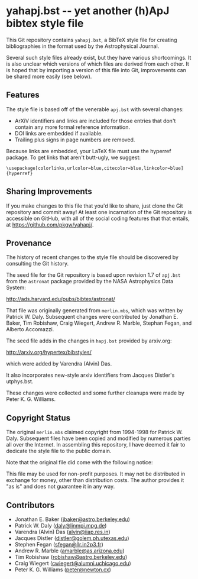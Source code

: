 yahapj.bst -- yet another (h)ApJ bibtex style file
===============================================

This Git repository contains `yahapj.bst`, a BibTeX style file for
creating bibliographies in the format used by the Astrophysical
Journal.

Several such style files already exist, but they have various
shortcomings. It is also unclear which versions of which files are
derived from each other. It is hoped that by importing a version of
this file into Git, improvements can be shared more easily (see
below).

Features
--------

The style file is based off of the venerable `apj.bst` with several
changes:

+ ArXiV identifiers and links are included for those entries
  that don't contain any more formal reference information.
+ DOI links are embedded if available.
+ Trailing plus signs in page numbers are removed.

Because links are embedded, your LaTeX file must use the hyperref
package. To get links that aren't butt-ugly, we suggest:

```
\usepackage[colorlinks,urlcolor=blue,citecolor=blue,linkcolor=blue]{hyperref}
```

Sharing Improvements
--------------------

If you make changes to this file that you'd like to share, just clone
the Git repository and commit away! At least one incarnation of the
Git repository is accessible on GitHub, with all of the social coding
features that that entails, at https://github.com/pkgw/yahapj/.

Provenance
----------

The history of recent changes to the style file should be discovered
by consulting the Git history.

The seed file for the Git repository is based upon revision 1.7 of
`apj.bst` from the `astronat` package provided by the NASA
Astrophysics Data System:

http://ads.harvard.edu/pubs/bibtex/astronat/

That file was originally generated from `merlin.mbs`, which was
written by Patrick W. Daly. Subsequent changes were contributed by
Jonathan E. Baker, Tim Robishaw, Craig Wiegert, Andrew R. Marble, Stephan
Fegan, and Alberto Accomazzi.

The seed file adds in the changes in `hapj.bst` provided by arxiv.org:

http://arxiv.org/hypertex/bibstyles/

which were added by Varendra (Alvin) Das.

It also incorporates new-style arxiv identifiers from Jacques
Distler's utphys.bst.

These changes were collected and some further cleanups were 
made by Peter K. G. Williams.

Copyright Status
----------------

The original `merlin.mbs` claimed copyright from 1994-1998 for
Patrick W. Daly. Subsequent files have been copied and modified
by numerous parties all over the Internet. In assembling this
repository, I have deemed it fair to dedicate the style file
to the public domain.

Note that the original file did come with the following notice:

  This file may be used for non-profit purposes. It may not be
  distributed in exchange for money, other than distribution costs.
  The author provides it "as is" and does not guarantee it in any way.

Contributors
------------

+ Jonathan E. Baker (jbaker@astro.berkeley.edu)
+ Patrick W. Daly (daly@linmpi.mpg.de)
+ Varendra (Alvin) Das (alvin@iiap.res.in)
+ Jacques Distler (distler@golem.ph.utexas.edu)
+ Stephen Fegan (sfegan@llr.in2p3.fr)
+ Andrew R. Marble (amarble@as.arizona.edu)
+ Tim Robishaw (robishaw@astro.berkeley.edu)
+ Craig Wiegert (cwiegert@alumni.uchicago.edu)
+ Peter K. G. Williams (peter@newton.cx)
